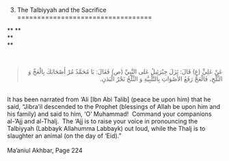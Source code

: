 3. The Talbiyyah and the Sacrifice
==================================

** **  
**  
**

 

<blockquote dir="rtl">
  <p>
عَنْ عَلِيٍّ (ع) قَالَ: نَزَلَ جِبْرَئِيلُ عَلى النَّبِيِّ (ص)
فَقَالَ: يَا مُحَمَّدُ مُرْ أَصْحَابَكَ بِالْعَجِّ وَ الثَّلْجِ،
فَالْعَجُّ رَفَعُ الأَصْوَاتِ بِالتَّلْبِيَّةِ وَ الثَّلْجُ نَحْرُ
الْبَدَنِ.
  </p>
</blockquote>

   
 It has been narrated from ‘Ali [Ibn Abi Talib] (peace be upon him) that
he said, “Jibra’il descended to the Prophet (blessings of Allah be upon
him and his family) and said to him, ‘O’ Muhammad!  Command your
companions al-’Ajj and al-Thalj.  The ‘Ajj is to raise your voice in
pronouncing the Talbiyyah (Labbayk Allahumma Labbayk) out loud, while
the Thalj is to slaughter an animal (on the day of ‘Eid).”  
    
 Ma’aniul Akhbar, Page 224


